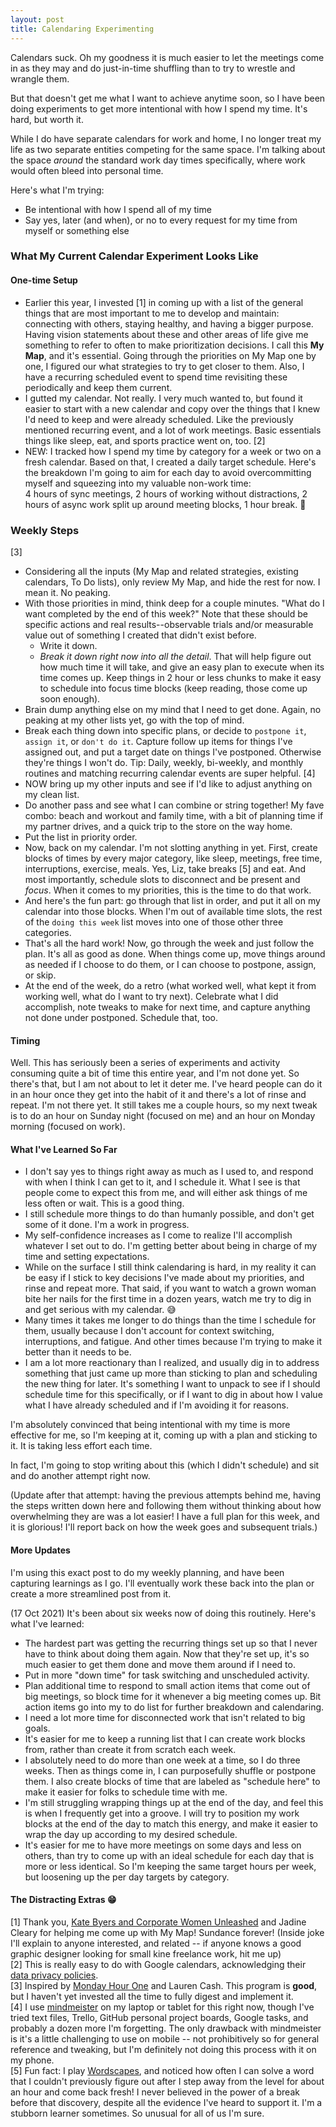 ```yaml
---
layout: post
title: Calendaring Experimenting
---
```

Calendars suck. Oh my goodness it is much easier to let the meetings come in as they may and do just-in-time shuffling than to try to wrestle and wrangle them.

But that doesn't get me what I want to achieve anytime soon, so I have been doing experiments to get more intentional with how I spend my time. It's hard, but worth it.

While I do have separate calendars for work and home, I no longer treat my life as two separate entities competing for the same space. I'm talking about the space *around* the standard work day times specifically, where work would often bleed into personal time.

Here's what I'm trying:  
- Be intentional with how I spend all of my time
- Say yes, later (and when), or no to every request for my time from myself or something else

### What My Current Calendar Experiment Looks Like

#### One-time Setup
- Earlier this year, I invested [1] in coming up with a list of the general things that are most important to me to develop and maintain: connecting with others, staying healthy, and having a bigger purpose. Having vision statements about these and other areas of life give me something to refer to often to make prioritization decisions. I call this **My Map**, and it's essential. Going through the priorities on My Map one by one, I figured our what strategies to try to get closer to them. Also, I have a recurring scheduled event to spend time revisiting these periodically and keep them current.
- I gutted my calendar. Not really. I very much wanted to, but found it easier to start with a new calendar and copy over the things that I knew I'd need to keep and were already scheduled. Like the previously mentioned recurring event, and a lot of work meetings. Basic essentials things like sleep, eat, and sports practice went on, too. [2] 
- NEW: I tracked how I spend my time by category for a week or two on a fresh calendar. Based on that, I created a daily target schedule. Here's the breakdown I'm going to aim for each day to avoid overcommitting myself and squeezing into my valuable non-work time:  
    4 hours of sync meetings, 2 hours of working without distractions, 2 hours of async work split up around meeting blocks, 1 hour break. 🤞
	
### Weekly Steps
[3]  
- Considering all the inputs (My Map and related strategies, existing calendars, To Do lists), only review My Map, and hide the rest for now. I mean it. No peaking.
- With those priorities in mind, think deep for a couple minutes. "What do I want completed by the end of this week?" Note that these should be specific actions and real results--observable trials and/or measurable value out of something I created that didn't exist before.
    - Write it down. 
    - *Break it down right now into all the detail*. That will help figure out how much time it will take, and give an easy plan to execute when its time comes up. Keep things in 2 hour or less chunks to make it easy to schedule into focus time blocks (keep reading, those come up soon enough).
- Brain dump anything else on my mind that I need to get done. Again, no peaking at my other lists yet, go with the top of mind.
- Break each thing down into specific plans, or decide to `postpone it`, `assign it`, or `don't do it`. Capture follow up items for things I've assigned out, and put a target date on things I've postponed. Otherwise they're things I won't do. Tip: Daily, weekly, bi-weekly, and monthly routines and matching recurring calendar events are super helpful. [4]
- NOW bring up my other inputs and see if I'd like to adjust anything on my clean list.
- Do another pass and see what I can combine or string together! My fave combo: beach and workout and family time, with a bit of planning time if my partner drives, and a quick trip to the store on the way home. 
- Put the list in priority order. 
- Now, back on my calendar. I'm not slotting anything in yet. First, create blocks of times by every major category, like sleep, meetings, free time, interruptions, exercise, meals. Yes, Liz, take breaks [5] and eat. And most importantly, schedule slots to disconnect and be present and *focus*. When it comes to my priorities, this is the time to do that work.
- And here's the fun part: go through that list in order, and put it all on my calendar into those blocks. When I'm out of available time slots, the rest of the `doing this week` list moves into one of those other three categories. 
- That's all the hard work! Now, go through the week and just follow the plan. It's all as good as done. When things come up, move things around as needed if I choose to do them, or I can choose to postpone, assign, or skip.
- At the end of the week, do a retro (what worked well, what kept it from working well, what do I want to try next). Celebrate what I did accomplish, note tweaks to make for next time, and capture anything not done under postponed. Schedule that, too.

#### Timing
Well. This has seriously been a series of experiments and activity consuming quite a bit of time this entire year, and I'm not done yet. So there's that, but I am not about to let it deter me. I've heard people can do it in an hour once they get into the habit of it and there's a lot of rinse and repeat. I'm not there yet. It still takes me a couple hours, so my next tweak is to do an hour on Sunday night (focused on me) and an hour on Monday morning (focused on work).

#### What I've Learned So Far
- I don't say yes to things right away as much as I used to, and respond with when I think I can get to it, and I schedule it. What I see is that people come to expect this from me, and will either ask things of me less often or wait. This is a good thing.
- I still schedule more things to do than humanly possible, and don't get some of it done. I'm a work in progress.
- My self-confidence increases as I come to realize I'll accomplish whatever I set out to do. I'm getting better about being in charge of my time and setting expectations.
- While on the surface I still think calendaring is hard, in my reality it can be easy if I stick to key decisions I've made about my priorities, and rinse and repeat more. That said, if you want to watch a grown woman bite her nails for the first time in a dozen years, watch me try to dig in and get serious with my calendar. 😅
- Many times it takes me longer to do things than the time I schedule for them, usually because I don't account for context switching, interruptions, and fatigue. And other times because I'm trying to make it better than it needs to be.
- I am a lot more reactionary than I realized, and usually dig in to address something that just came up more than sticking to plan and scheduling the new thing for later. It's something I want to unpack to see if I should schedule time for this specifically, or if I want to dig in about how I value what I have already scheduled and if I'm avoiding it for reasons.

I'm absolutely convinced that being intentional with my time is more effective for me, so I'm keeping at it, coming up with a plan and sticking to it. It is taking less effort each time.

In fact, I'm going to stop writing about this (which I didn't schedule) and sit and do another attempt right now.

(Update after that attempt: having the previous attempts behind me, having the steps written down here and following them without thinking about how overwhelming they are was a lot easier! I have a full plan for this week, and it is glorious! I'll report back on how the week goes and subsequent trials.)

#### More Updates

I'm using this exact post to do my weekly planning, and have been capturing learnings as I go. I'll eventually work these back into the plan or create a more streamlined post from it.

(17 Oct 2021) It's been about six weeks now of doing this routinely. Here's what I've learned:
- The hardest part was getting the recurring things set up so that I never have to think about doing them again. Now that they're set up, it's so much easier to get them done and move them around if I need to.
- Put in more "down time" for task switching and unscheduled activity.
- Plan additional time to respond to small action items that come out of big meetings, so block time for it whenever a big meeting comes up. Bit action items go into my to do list for further breakdown and calendaring.
- I need a lot more time for disconnected work that isn't related to big goals.
- It's easier for me to keep a running list that I can create work blocks from, rather than create it from scratch each week.
- I absolutely need to do more than one week at a time, so I do three weeks. Then as things come in, I can purposefully shuffle or postpone them. I also create blocks of time that are labeled as "schedule here" to make it easier for folks to schedule time with me.
- I'm still struggling wrapping things up at the end of the day, and feel this is when I frequently get into a groove. I will try to position my work blocks at the end of the day to match this energy, and make it easier to wrap the day up according to my desired schedule.
- It's easier for me to have more meetings on some days and less on others, than try to come up with an ideal schedule for each day that is more or less identical. So I'm keeping the same target hours per week, but loosening up the per day targets by category.

#### The Distracting Extras 😁
[1] Thank you, [Kate Byers and Corporate Women Unleashed](https://kathleenbyars.com/program/) and Jadine Cleary for helping me come up with My Map! Sundance forever! (Inside joke I'll explain to anyone interested, and related -- if anyone knows a good graphic designer looking for small kine freelance work, hit me up)  
[2] This is really easy to do with Google calendars, acknowledging their [data privacy policies](https://support.google.com/calendar/answer/10366125?hl=en).  
[3] Inspired by [Monday Hour One](https://mondayhourone.com/) and Lauren Cash. This program is **good**, but I haven't yet invested all the time to fully digest and implement it.  
[4] I use [mindmeister](https://www.mindmeister.com/) on my laptop or tablet for this right now, though I've tried text files, Trello, GitHub personal project boards, Google tasks, and probably a dozen more I'm forgetting. The only drawback with mindmeister is it's a little challenging to use on mobile -- not prohibitively so for general reference and tweaking, but I'm definitely not doing this process with it on my phone.  
[5] Fun fact: I play [Wordscapes](https://apps.apple.com/us/app/wordscapes/id1207472156), and noticed how often I can solve a word that I couldn't previously figure out after I step away from the level for about an hour and come back fresh! I never believed in the power of a break before that discovery, despite all the evidence I've heard to support it. I'm a stubborn learner sometimes. So unusual for all of us I'm sure.  
